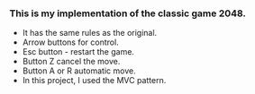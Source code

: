 ### This is my implementation of the classic game 2048.
- It has the same rules as the original.
- Arrow buttons for control. 
- Esc button - restart the game. 
- Button Z cancel the move. 
- Button A or R automatic move. 
- In this project, I used the MVC pattern.
